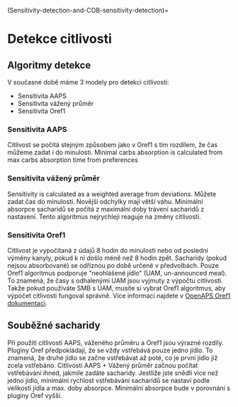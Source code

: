 (Sensitivity-detection-and-COB-sensitivity-detection)=

# Detekce citlivosti

## Algoritmy detekce

V současné době máme 3 modely pro detekci citlivosti:

* Sensitivita AAPS
* Sensitivita vážený průměr
* Sensitivita Oref1

### Sensitivita AAPS

Citlivost se počítá stejným způsobem jako v Oref1 s tím rozdílem, že čas můžeme zadat i do minulosti. Minimal carbs absorption is calculated from max carbs absorption time from preferences

### Sensitivita vážený průměr

Sensitivity is calculated as a weighted average from deviations. Můžete zadat čas do minulosti. Novější odchylky mají větší váhu. Minimální absorpce sacharidů se počítá z maximální doby trávení sacharidů z nastavení. Tento algoritmus nejrychleji reaguje na změny citlivosti.

### Sensitivita Oref1

Citlivost je vypočítaná z údajů 8 hodin do minulosti nebo od poslední výměny kanyly, pokud k ní došlo méně než 8 hodin zpět. Sacharidy (pokud nejsou absorbované) se odříznou po době určené v předvolbách. Pouze Oref1 algoritmus podporuje "neohlášené jídlo" (UAM, un-announced meal). To znamená, že časy s odhalenými UAM jsou vyjmuty z výpočtu citlivosti. Takže pokud používáte SMB s UAM, musíte si vybrat Oref1 algoritmus, aby výpočet citlivosti fungoval správně. Více informací najdete v [OpenAPS Oref1 dokumentaci](https://openaps.readthedocs.io/en/latest/docs/Customize-Iterate/oref1.html).

## Souběžné sacharidy

Při použití citlivosti AAPS, váženého průměru a Oref1 jsou výrazné rozdíly. Pluginy Oref předpokládají, že se vždy vstřebává pouze jedno jídlo. To znamená, že druhé jídlo se začne vstřebávat až poté, co je první jídlo již zcela vstřebáno. Citlivosti AAPS + Vážený průměr začnou počítat vstřebávání ihned, jakmile zadáte sacharidy. Jestliže jste snědli více než jedno jídlo, minimální rychlost vstřebávání sacharidů se nastaví podle velikosti jídla a max. doby absorpce. Minimální absorpce bude v porovnání s pluginy Oref vyšší.